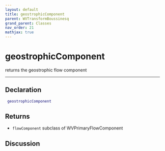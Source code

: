```yaml
---
layout: default
title: geostrophicComponent
parent: WVTransformBoussinesq
grand_parent: Classes
nav_order: 21
mathjax: true
---
```


#  geostrophicComponent

returns the geostrophic flow component


---

## Declaration
```matlab
 geostrophicComponent
```
## Returns
+ `flowComponent`  subclass of WVPrimaryFlowComponent

## Discussion

        
